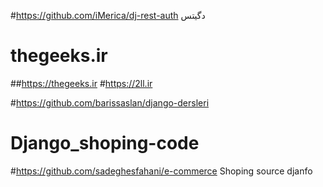 #https://github.com/iMerica/dj-rest-auth
دگیتس
#   thegeeks.ir
##https://thegeeks.ir
#https://2ll.ir

#https://github.com/barissaslan/django-dersleri
# Django_shoping-code
#https://github.com/sadeghesfahani/e-commerce
Shoping source djanfo
